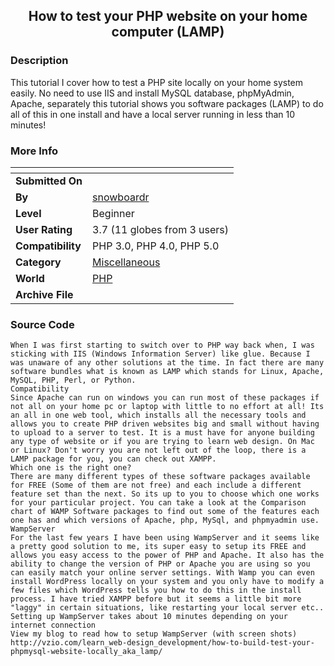 ﻿<div align="center">

## How to test your PHP website on your home computer \(LAMP\)


</div>

### Description

This tutorial I cover how to test a PHP site locally on your home system easily. No need to use IIS and install MySQL database, phpMyAdmin, Apache, separately this tutorial shows you software packages (LAMP) to do all of this in one install and have a local server running in less than 10 minutes!
 
### More Info
 


<span>             |<span>
---                |---
**Submitted On**   |
**By**             |[snowboardr](https://github.com/Planet-Source-Code/PSCIndex/blob/master/ByAuthor/snowboardr.md)
**Level**          |Beginner
**User Rating**    |3.7 (11 globes from 3 users)
**Compatibility**  |PHP 3\.0, PHP 4\.0, PHP 5\.0
**Category**       |[Miscellaneous](https://github.com/Planet-Source-Code/PSCIndex/blob/master/ByCategory/miscellaneous__8-1.md)
**World**          |[PHP](https://github.com/Planet-Source-Code/PSCIndex/blob/master/ByWorld/php.md)
**Archive File**   |[](https://github.com/Planet-Source-Code/snowboardr-how-to-test-your-php-website-on-your-home-computer-lamp__8-2745/archive/master.zip)





### Source Code

```
When I was first starting to switch over to PHP way back when, I was sticking with IIS (Windows Information Server) like glue. Because I was unaware of any other solutions at the time. In fact there are many software bundles what is known as LAMP which stands for Linux, Apache, MySQL, PHP, Perl, or Python.
Compatibility
Since Apache can run on windows you can run most of these packages if not all on your home pc or laptop with little to no effort at all! Its an all in one web tool, which installs all the necessary tools and allows you to create PHP driven websites big and small without having to upload to a server to test. It is a must have for anyone building any type of website or if you are trying to learn web design. On Mac or Linux? Don't worry you are not left out of the loop, there is a LAMP package for you, you can check out XAMPP.
Which one is the right one?
There are many different types of these software packages available for FREE (Some of them are not free) and each include a different feature set than the next. So its up to you to choose which one works for your particular project. You can take a look at the Comparison chart of WAMP Software packages to find out some of the features each one has and which versions of Apache, php, MySql, and phpmyadmin use.
WampServer
For the last few years I have been using WampServer and it seems like a pretty good solution to me, its super easy to setup its FREE and allows you easy access to the power of PHP and Apache. It also has the ability to change the version of PHP or Apache you are using so you can easily match your online server settings. With Wamp you can even install WordPress locally on your system and you only have to modify a few files which WordPress tells you how to do this in the install process. I have tried XAMPP before but it seems a little bit more "laggy" in certain situations, like restarting your local server etc..
Setting up WampServer takes about 10 minutes depending on your internet connection
View my blog to read how to setup WampServer (with screen shots)
http://vzio.com/learn_web-design_development/how-to-build-test-your-phpmysql-website-locally_aka_lamp/
```


